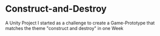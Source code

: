 # Construct-and-Destroy
A Unity Project I started as a challenge to create a Game-Prototype that matches the theme "construct and destroy" in one Week
